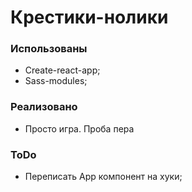 # Крестики-нолики

### Использованы

- Create-react-app;
- Sass-modules;

### Реализовано

- Просто игра. Проба пера

### ToDo

- Переписать App компонент на хуки;
